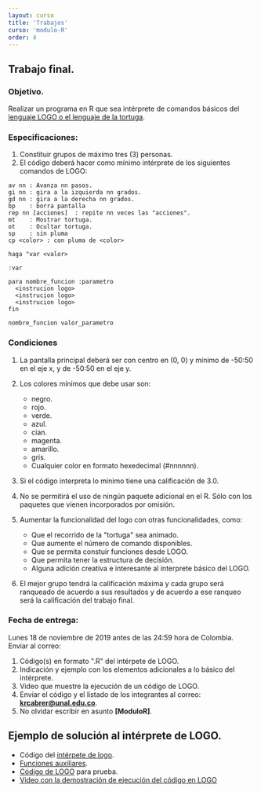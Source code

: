 ```yaml
---
layout: curso
title: 'Trabajos'
curso: 'modulo-R'
order: 4
---
```


## Trabajo final.

### Objetivo.

Realizar un programa en R que sea intérprete de comandos básicos del [lenguaje LOGO o el lenguaje de la tortuga](https://es.wikipedia.org/wiki/Logo_%28lenguaje_de_programaci%C3%B3n%29).

### Especificaciones:

1. Constituir grupos de máximo tres (3) personas.
2. El código deberá hacer como mínimo intérprete de los siguientes comandos de LOGO:

```
av nn : Avanza nn pasos.
gi nn : gira a la izquierda nn grados.
gd nn : gira a la derecha nn grados.
bp    : borra pantalla
rep nn [acciones]  : repite nn veces las "acciones".
mt    : Mostrar tortuga.
ot    : Ocultar tortuga.
sp    : sin pluma
cp <color> : con pluma de <color>

haga "var <valor>

:var

para nombre_funcion :parametro
  <instrucion logo>
  <instrucion logo>
  <instrucion logo>
fin

nombre_funcion valor_parametro
```

### Condiciones

1. La pantalla principal deberá ser con centro en (0, 0) y
   mínimo de -50:50 en el eje x, y de -50:50 en el eje y.
2. Los colores mínimos que debe usar son:
   - negro.
   - rojo.
   - verde.
   - azul.
   - cian.
   - magenta.
   - amarillo.
   - gris.
   - Cualquier color en formato hexedecimal (#nnnnnn).
3. Si el código interpreta lo mínimo tiene una calificación de 3.0.
4. No se permitirá el uso de ningún paquete adicional en el R. Sólo con los paquetes que vienen incorporados por omisión.
5. Aumentar la funcionalidad del logo con otras funcionalidades, como:
   - Que el recorrido de la "tortuga" sea animado.
   - Que aumente el número de comando disponibles.
   - Que se permita constuir funciones desde LOGO.
   - Que permita tener la estructura de decisión.
   - Alguna adición creativa e interesante al interprete básico del LOGO.

6. El mejor grupo tendrá la calificación máxima y cada grupo será ranqueado de acuerdo a sus resultados y de acuerdo a ese ranqueo será la calificación del trabajo final.

### Fecha de entrega:

Lunes 18 de noviembre de 2019 antes de las 24:59 hora de Colombia.
Enviar al correo:

  1. Código(s) en formato ".R" del intérpete de LOGO.
  2. Indicación y ejemplo con los elementos adicionales a lo básico del intérprete.
  3. Video que muestre la ejecución de un código de LOGO.
  4. Enviar el código y el listado de los integrantes al correo: **krcabrer@unal.edu.co**.
  5. No olvidar escribir en asunto **[ModuloR]**.


## Ejemplo de solución al intérprete de LOGO.


  - Código del [intérpete de logo](./logo/interprete_logo.R).
  - [Funciones auxiliares](./logo/funciones.R).
  - [Código de LOGO](./logo/prueba1.logo) para prueba.
  - [Video con la demostración de ejecución del código en LOGO](./logo/prueba1.mp4)


<!--

## Trabajo final.

### Objetivo.

Realizar el juego de [puntos y cuadros](https://es.wikipedia.org/wiki/Timbiriche_(juego)),
de tal forma que el usuario juegue contra el computador.

### Ejemplo del juego.

En [esta página web](http://dotsandboxes.org/) se permite mirar el funcionamiento del juego.

### Fecha de entrega.

Miércoles, 28 de agosto de 2019 en horario de clase.




### Consideraciones.

- Se organizarán en grupos de máximo tres (3) personas.
- Se plantearán las reglas del juego.
    - Inicio del juego.
    - Desarrollo del juego.
    - Finalización del juego.
- Se constuirá un código en R para simular
  el juego de dominó con animación gráfica.

### Archivos para entregar.

- Máximo dos archivos de código:
   - Archivo con código del programa principal.
   - Archivo con funciones auxiliares.


### Aspectos de evaluación.

#### Forma.

  - Manejo gráfico de la interfaz del juego.

#### Fondo.

  - Estrategia de juego del computador vs el jugador.

### Fecha de entrega.

Viernes 20 de octubre de 2017 en hora de clase.




## Trabajo final

### Objetivo

Por grupos de máximo tres personas realizar una análisis
de dos grabaciones de un hombre y una mujer y mostrar
las características que se pueden utilizar para
diferenciar el género por las descomposición en
frecuencias de la respectiva señal de voz.

### Ejemplo de uso de grabaciones en R.

- [Código](./codigos/final1.nb.html)
- [Hola](./codigos/hola1.wav)
- [Buenos días](./codigos/buenosdias.wav)

### Ejemplo de la descompisión de Fourier.

- [Análisis de Fourier](./codigos/fourier1.nb.html)

### Resultados esperados.

 1. Archivo ".html" con el informe que muestre el
    análisis y las características que distinguen
    la voz de un hombre de la voz de una mujer.
 2. Archivo ".Rmd" con los códigos correspondientes.
 3. Archivos de sonido o de voces utilizadas.

  -->
